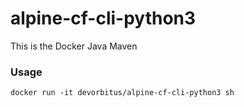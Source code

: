 alpine-cf-cli-python3
==================
This is the Docker Java Maven

### Usage

    docker run -it devorbitus/alpine-cf-cli-python3 sh